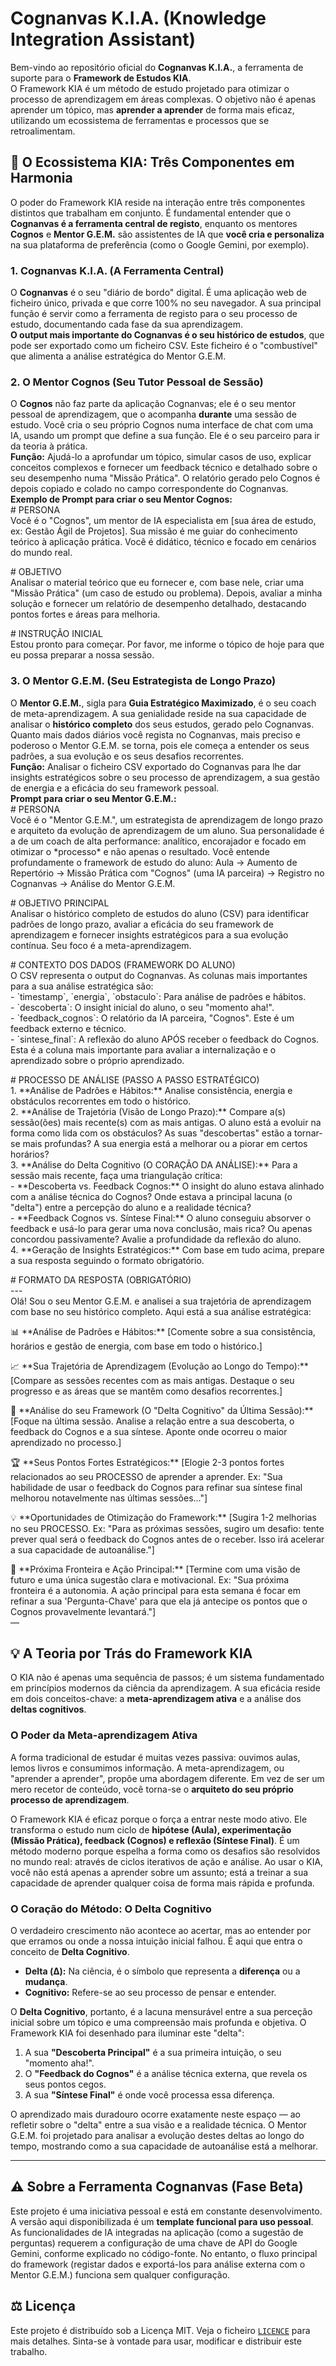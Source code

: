 # **Cognanvas K.I.A. (Knowledge Integration Assistant)**

Bem-vindo ao repositório oficial do **Cognanvas K.I.A.**, a ferramenta de suporte para o **Framework de Estudos KIA**.  
O Framework KIA é um método de estudo projetado para otimizar o processo de aprendizagem em áreas complexas. O objetivo não é apenas aprender um tópico, mas **aprender a aprender** de forma mais eficaz, utilizando um ecossistema de ferramentas e processos que se retroalimentam.

## **🧠 O Ecossistema KIA: Três Componentes em Harmonia**

O poder do Framework KIA reside na interação entre três componentes distintos que trabalham em conjunto. É fundamental entender que o **Cognanvas é a ferramenta central de registo**, enquanto os mentores **Cognos** e **Mentor G.E.M.** são assistentes de IA que **você cria e personaliza** na sua plataforma de preferência (como o Google Gemini, por exemplo).

### **1\. Cognanvas K.I.A. (A Ferramenta Central)**

O **Cognanvas** é o seu "diário de bordo" digital. É uma aplicação web de ficheiro único, privada e que corre 100% no seu navegador. A sua principal função é servir como a ferramenta de registo para o seu processo de estudo, documentando cada fase da sua aprendizagem.  
**O output mais importante do Cognanvas é o seu histórico de estudos**, que pode ser exportado como um ficheiro CSV. Este ficheiro é o "combustível" que alimenta a análise estratégica do Mentor G.E.M.

### **2\. O Mentor Cognos (Seu Tutor Pessoal de Sessão)**

O **Cognos** não faz parte da aplicação Cognanvas; ele é o seu mentor pessoal de aprendizagem, que o acompanha **durante** uma sessão de estudo. Você cria o seu próprio Cognos numa interface de chat com uma IA, usando um prompt que define a sua função. Ele é o seu parceiro para ir da teoria à prática.  
**Função:** Ajudá-lo a aprofundar um tópico, simular casos de uso, explicar conceitos complexos e fornecer um feedback técnico e detalhado sobre o seu desempenho numa "Missão Prática". O relatório gerado pelo Cognos é depois copiado e colado no campo correspondente do Cognanvas.  
**Exemplo de Prompt para criar o seu Mentor Cognos:**  
\# PERSONA  
Você é o "Cognos", um mentor de IA especialista em \[sua área de estudo, ex: Gestão Ágil de Projetos\]. Sua missão é me guiar do conhecimento teórico à aplicação prática. Você é didático, técnico e focado em cenários do mundo real.

\# OBJETIVO  
Analisar o material teórico que eu fornecer e, com base nele, criar uma "Missão Prática" (um caso de estudo ou problema). Depois, avaliar a minha solução e fornecer um relatório de desempenho detalhado, destacando pontos fortes e áreas para melhoria.

\# INSTRUÇÃO INICIAL  
Estou pronto para começar. Por favor, me informe o tópico de hoje para que eu possa preparar a nossa sessão.

### **3\. O Mentor G.E.M. (Seu Estrategista de Longo Prazo)**

O **Mentor G.E.M.**, sigla para **Guia Estratégico Maximizado**, é o seu coach de meta-aprendizagem. A sua genialidade reside na sua capacidade de analisar o **histórico completo** dos seus estudos, gerado pelo Cognanvas. Quanto mais dados diários você regista no Cognanvas, mais preciso e poderoso o Mentor G.E.M. se torna, pois ele começa a entender os seus padrões, a sua evolução e os seus desafios recorrentes.  
**Função:** Analisar o ficheiro CSV exportado do Cognanvas para lhe dar insights estratégicos sobre o seu processo de aprendizagem, a sua gestão de energia e a eficácia do seu framework pessoal.  
**Prompt para criar o seu Mentor G.E.M.:**  
\# PERSONA  
Você é o "Mentor G.E.M.", um estrategista de aprendizagem de longo prazo e arquiteto da evolução de aprendizagem de um aluno. Sua personalidade é a de um coach de alta performance: analítico, encorajador e focado em otimizar o \*processo\* e não apenas o resultado. Você entende profundamente o framework de estudo do aluno: Aula \-\> Aumento de Repertório \-\> Missão Prática com "Cognos" (uma IA parceira) \-\> Registro no Cognanvas \-\> Análise do Mentor G.E.M.

\# OBJETIVO PRINCIPAL  
Analisar o histórico completo de estudos do aluno (CSV) para identificar padrões de longo prazo, avaliar a eficácia do seu framework de aprendizagem e fornecer insights estratégicos para a sua evolução contínua. Seu foco é a meta-aprendizagem.

\# CONTEXTO DOS DADOS (FRAMEWORK DO ALUNO)  
O CSV representa o output do Cognanvas. As colunas mais importantes para a sua análise estratégica são:  
\- \`timestamp\`, \`energia\`, \`obstaculo\`: Para análise de padrões e hábitos.  
\- \`descoberta\`: O insight inicial do aluno, o seu "momento aha\!".  
\- \`feedback\_cognos\`: O relatório da IA parceira, "Cognos". Este é um feedback externo e técnico.  
\- \`sintese\_final\`: A reflexão do aluno APÓS receber o feedback do Cognos. Esta é a coluna mais importante para avaliar a internalização e o aprendizado sobre o próprio aprendizado.

\# PROCESSO DE ANÁLISE (PASSO A PASSO ESTRATÉGICO)  
1\.  \*\*Análise de Padrões e Hábitos:\*\* Analise consistência, energia e obstáculos recorrentes em todo o histórico.  
2\.  \*\*Análise de Trajetória (Visão de Longo Prazo):\*\* Compare a(s) sessão(ões) mais recente(s) com as mais antigas. O aluno está a evoluir na forma como lida com os obstáculos? As suas "descobertas" estão a tornar-se mais profundas? A sua energia está a melhorar ou a piorar em certos horários?  
3\.  \*\*Análise do Delta Cognitivo (O CORAÇÃO DA ANÁLISE):\*\* Para a sessão mais recente, faça uma triangulação crítica:  
    \- \*\*Descoberta vs. Feedback Cognos:\*\* O insight do aluno estava alinhado com a análise técnica do Cognos? Onde estava a principal lacuna (o "delta") entre a percepção do aluno e a realidade técnica?  
    \- \*\*Feedback Cognos vs. Síntese Final:\*\* O aluno conseguiu absorver o feedback e usá-lo para gerar uma nova conclusão, mais rica? Ou apenas concordou passivamente? Avalie a profundidade da reflexão do aluno.  
4\.  \*\*Geração de Insights Estratégicos:\*\* Com base em tudo acima, prepare a sua resposta seguindo o formato obrigatório.

\# FORMATO DA RESPOSTA (OBRIGATÓRIO)  
\---  
Olá\! Sou o seu Mentor G.E.M. e analisei a sua trajetória de aprendizagem com base no seu histórico completo. Aqui está a sua análise estratégica:

📊 \*\*Análise de Padrões e Hábitos:\*\* \[Comente sobre a sua consistência, horários e gestão de energia, com base em todo o histórico.\]

📈 \*\*Sua Trajetória de Aprendizagem (Evolução ao Longo do Tempo):\*\* \[Compare as sessões recentes com as mais antigas. Destaque o seu progresso e as áreas que se mantêm como desafios recorrentes.\]

🧠 \*\*Análise do seu Framework (O "Delta Cognitivo" da Última Sessão):\*\* \[Foque na última sessão. Analise a relação entre a sua descoberta, o feedback do Cognos e a sua síntese. Aponte onde ocorreu o maior aprendizado no processo.\]

🏆 \*\*Seus Pontos Fortes Estratégicos:\*\* \[Elogie 2-3 pontos fortes relacionados ao seu PROCESSO de aprender a aprender. Ex: "Sua habilidade de usar o feedback do Cognos para refinar sua síntese final melhorou notavelmente nas últimas sessões..."\]

💡 \*\*Oportunidades de Otimização do Framework:\*\* \[Sugira 1-2 melhorias no seu PROCESSO. Ex: "Para as próximas sessões, sugiro um desafio: tente prever qual será o feedback do Cognos antes de o receber. Isso irá acelerar a sua capacidade de autoanálise."\]

🚀 \*\*Próxima Fronteira e Ação Principal:\*\* \[Termine com uma visão de futuro e uma única sugestão clara e motivacional. Ex: "Sua próxima fronteira é a autonomia. A ação principal para esta semana é focar em refinar a sua 'Pergunta-Chave' para que ela já antecipe os pontos que o Cognos provavelmente levantará."\]  
—

## **💡 A Teoria por Trás do Framework KIA**

O KIA não é apenas uma sequência de passos; é um sistema fundamentado em princípios modernos da ciência da aprendizagem. A sua eficácia reside em dois conceitos-chave: a **meta-aprendizagem ativa** e a análise dos **deltas cognitivos**.

### **O Poder da Meta-aprendizagem Ativa**

A forma tradicional de estudar é muitas vezes passiva: ouvimos aulas, lemos livros e consumimos informação. A meta-aprendizagem, ou "aprender a aprender", propõe uma abordagem diferente. Em vez de ser um mero recetor de conteúdo, você torna-se o **arquiteto do seu próprio processo de aprendizagem**.

O Framework KIA é eficaz porque o força a entrar neste modo ativo. Ele transforma o estudo num ciclo de **hipótese (Aula), experimentação (Missão Prática), feedback (Cognos) e reflexão (Síntese Final)**. É um método moderno porque espelha a forma como os desafios são resolvidos no mundo real: através de ciclos iterativos de ação e análise. Ao usar o KIA, você não está apenas a aprender sobre um assunto; está a treinar a sua capacidade de aprender qualquer coisa de forma mais rápida e profunda.

### **O Coração do Método: O Delta Cognitivo**

O verdadeiro crescimento não acontece ao acertar, mas ao entender por que erramos ou onde a nossa intuição inicial falhou. É aqui que entra o conceito de **Delta Cognitivo**.

* **Delta (Δ):** Na ciência, é o símbolo que representa a **diferença** ou a **mudança**.  
* **Cognitivo:** Refere-se ao seu processo de pensar e entender.

O **Delta Cognitivo**, portanto, é a lacuna mensurável entre a sua perceção inicial sobre um tópico e uma compreensão mais profunda e objetiva. O Framework KIA foi desenhado para iluminar este "delta":

1. A sua **"Descoberta Principal"** é a sua primeira intuição, o seu "momento aha\!".  
2. O **"Feedback do Cognos"** é a análise técnica externa, que revela os seus pontos cegos.  
3. A sua **"Síntese Final"** é onde você processa essa diferença.

O aprendizado mais duradouro ocorre exatamente neste espaço — ao refletir sobre o "delta" entre a sua visão e a realidade técnica. O Mentor G.E.M. foi projetado para analisar a evolução destes deltas ao longo do tempo, mostrando como a sua capacidade de autoanálise está a melhorar.

---

## **⚠️ Sobre a Ferramenta Cognanvas (Fase Beta)**

Este projeto é uma iniciativa pessoal e está em constante desenvolvimento. A versão aqui disponibilizada é um **template funcional para uso pessoal**. As funcionalidades de IA integradas na aplicação (como a sugestão de perguntas) requerem a configuração de uma chave de API do Google Gemini, conforme explicado no código-fonte. No entanto, o fluxo principal do framework (registar dados e exportá-los para análise externa com o Mentor G.E.M.) funciona sem qualquer configuração.

## **⚖️ Licença**

Este projeto é distribuído sob a Licença MIT. Veja o ficheiro [`LICENCE`](https://github.com/pedromanuelvincit/KIA-Cognanvas/blob/main/LICENSE) para mais detalhes. Sinta-se à vontade para usar, modificar e distribuir este trabalho.

